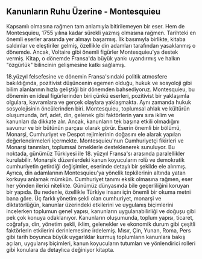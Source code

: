 ## Kanunların Ruhu Üzerine - Montesquieu

Kapsamlı olmasına rağmen tam anlamıyla bitirilemeyen bir eser. Hem de Montesquieu, 1755 yılına kadar sürekli yazmış olmasına rağmen. Tarihteki en önemli eserler arasında yer almayı başarmış. İlk basımıyla birlikte, kitaba saldırılar ve eleştiriler gelmiş, özellikle din adamları tarafından yasaklanmış o dönemde. Ancak, Voltaire gibi önemli figürler Montesquieu'ya destek vermiş. Kitap, o dönemde Fransa'da büyük yankı uyandırmış ve halkın "özgürlük" bilincinin gelişmesine katkı sağlamış.

18.yüzyıl felsefesine ve dönemin Fransa'sındaki politik atmosfere bakıldığında, pozitivist düşüncenin egemen olduğu, hukuk ve sosyoloji gibi bilim alanlarının hızla geliştiği bir dönemden bahsediyoruz. Montesquieu, bu dönemin en ideal figürlerinden biri çünkü eserleri, pozitivist bir yaklaşımla olgulara, kavramlara ve gerçek olaylara yaklaşmakta. Aynı zamanda hukuk sosyolojisinin öncülerinden biri.
Montesquieu, toplumsal ahlak ve kültürün oluşumunda, örf, adet, din, gelenek gibi faktörlerin yanı sıra iklim ve kanunları da dikkate alır. Ancak, kanunların tek başına etkili olmadığını savunur ve bir bütünün parçası olarak görür. Eserin önemli bir bölümü, Monarşi, Cumhuriyet ve Despot rejimlerinin doğasını ele alarak yapılan değerlendirmeleri içermekte. Montesquieu'nun Cumhuriyetçi fikirleri ve Monarşi tanımları, toplumsal örneklerle desteklenerek sunuluyor. Bu noktada, günümüz Türkiyesi ile 18. yüzyıl Fransa'sı arasında paralellikler kurulabilir. Monarşik düzenlerdeki kanun koyucuların rolü ve demokratik cumhuriyetin getirdiği değişimler, eserinde detaylı bir şekilde ele alınmış. Ayrıca, din adamlarının Montesquieu'ya yönelik tepkilerinin altında yatan korkuyu anlamak mümkün. Cumhuriyet tanımı eksik olmasına rağmen, eser her yönden ilerici nitelikte. Günümüz dünyasında bile geçerliliğini koruyan bir yapıda. Bu nedenle, özellikle Türkiye insanı için önemli bir okuma metni bana göre. Üç farklı yönetim şekli olan cumhuriyet, monarşi ve diktatörlüğün, kanunlar üzerindeki etkilerini ve uygulanış biçimlerini incelerken toplumun genel yapısı, kanunların uygulanabilirliği ve doğuşu gibi pek çok konuya odaklanıyor. Kanunların oluşumunda, toplum yapısı, ticaret, coğrafya, din, yönetim şekli, iklim, gelenekler ve ekonomik durum gibi çeşitli faktörlerin etkilerini derinlemesine irdelemiş. Mısır, Çin, Yunan, Roma, Pers gibi tarih boyunca büyük uygarlıklar kurmuş toplumların kanunlara bakış açıları, uygulanış biçimleri, kanun koyucuların tutumları ve yönlendirici rolleri gibi konulara da detaylıca değiniyor kitapta.






